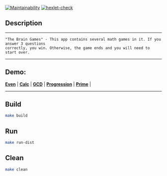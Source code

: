 [![Maintainability](https://api.codeclimate.com/v1/badges/9dbe00b836c00492e34b/maintainability)](https://codeclimate.com/github/ROSSARKO/java-project-61/maintainability)
[![hexlet-check](https://github.com/ROSSARKO/java-project-61/actions/workflows/hexlet-check.yml/badge.svg)](https://github.com/ROSSARKO/java-project-61/actions/workflows/hexlet-check.yml)
## Description
***
```
"The Brain Games" - This app contains several math games in it. If you answer 3 questions 
correctly, you win. Otherwise, the game ends and you will need to start over.
```
***
## Demo:
__[Even](https://asciinema.org/connect/6da9d564-f8ad-47e0-98eb-dc7efdeb7227)__ |
__[Calc](https://asciinema.org/a/dSpSj9hkaShOIxZhzhbgw7bv3)__ |
__[GCD](https://asciinema.org/a/egT7j4lie7pqZfF5hKfNLVjDy)__ |
__[Progression](https://asciinema.org/a/yHUW0ER66ENJNQpuoWibP75ak)__ |
__[Prime](https://asciinema.org/a/YrgJKHpNr4ZrwLZIxThIBqsow)__ |
***
## Build
```bash
make build
```
## Run
```bash
make run-dist
```
## Clean
```bash
make clean
```

